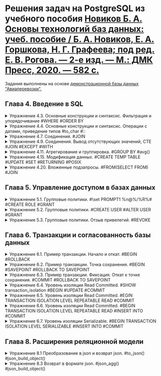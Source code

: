 # Решения задач на PostgreSQL из учебного пособия [Новиков Б. А. Основы технологий баз данных: учеб. пособие / Б. А. Новиков, Е. А. Горшкова, Н. Г. Графеева; под ред. Е. В. Рогова. — 2-е изд. — М.: ДМК Пресс, 2020. — 582 с.](https://postgrespro.ru/education/books/dbtech)  

Задания выполнены на основе [демонстрационной базы данных "Авиаперевозки".](https://postgrespro.ru/education/demodb)

## Глава 4. Введение в SQL
<details>
<summary>Упражнение 4.3. Основные конструкции и синтаксис. Фильтрация и упорядочивание #WHERE #ORDER BY </summary>
Найдите все самолеты c максимальной дальностью полета:
1) либо больше 10 000 км, либо меньше 4 000 км;
2) больше 6 000 км, а название не заканчивается на «100».
Обратите внимание на порядок следования предложений WHERE и FROM.

  **Решение 4.3:**

```SQL
SELECT * 
	FROM aircrafts
	WHERE range > 4000 AND range < 10000
	ORDER BY range;

aircraft_code|model          |range|
-------------+---------------+-----+
733          |Boeing 737-300 | 4200|
321          |Airbus A321-200| 5600|
320          |Airbus A320-200| 5700|
319          |Airbus A319-100| 6700|
763          |Boeing 767-300 | 7900|

5 row(s) fetched.

> SELECT * 
	FROM aircrafts
	WHERE range > 6000 AND model !~ '100$' 
	ORDER BY range;

aircraft_code|model         |range|
-------------+--------------+-----+
763          |Boeing 767-300| 7900|
773          |Boeing 777-300|11100|

2 row(s) fetched.
```

</details>
<details>
<summary>Упражнение 4.4. Основные конструкции и синтаксис. Операции с датами, приведение типов #to_char #::</summary>
Определите номера и время отправления всех рейсов, прибывших в аэропорт назначения не вовремя.
  
  **Решение 4.4:**

```SQL
-- Рейс прибыл в аэропорт, если у него есть фактическое время прибытия.
-- Рейс пришел не вовремя, если разница между фактическим и временем
-- по расписанию не равна нулю. Дополнительно вычислим время задержки рейса.

SELECT flight_no , actual_departure , actual_arrival , actual_arrival - scheduled_arrival AS delay  
	FROM flights
	WHERE actual_arrival IS NOT NULL 
AND actual_arrival - scheduled_arrival <> '00:00:00'
	ORDER BY delay DESC
	LIMIT 5;

flight_no|actual_departure             |actual_arrival               |delay   |
---------+-----------------------------+-----------------------------+--------+
PG0073   |2015-11-02 16:53:00.000 +0400|2015-11-02 21:52:00.000 +0400|05:07:00|
PG0040   |2015-12-15 18:29:00.000 +0400|2015-12-15 18:54:00.000 +0400|04:44:00|
PG0533   |2015-12-22 19:37:00.000 +0400|2015-12-22 22:59:00.000 +0400|04:44:00|
PG0132   |2016-07-20 17:06:00.000 +0400|2016-07-20 18:36:00.000 +0400|04:41:00|
PG0531   |2016-07-15 13:56:00.000 +0400|2016-07-15 16:26:00.000 +0400|04:41:00|
5 row(s) fetched.

> -- Другой вариант запроса. Тип time приводится к целочисленному.
-- В шаблон включен день месяца, если рейс задерживается больше суток.
SELECT flight_no , actual_departure , actual_arrival , actual_arrival - scheduled_arrival AS delay  
	FROM flights
	WHERE actual_arrival IS NOT NULL
AND to_char(actual_arrival, 'DDHH24MI')::int - to_char(scheduled_arrival, 'DDHH24MI')::int <> 0
	ORDER BY delay DESC
	LIMIT 5;


flight_no|actual_departure             |actual_arrival               |delay   |
---------+-----------------------------+-----------------------------+--------+
PG0073   |2015-11-02 16:53:00.000 +0400|2015-11-02 21:52:00.000 +0400|05:07:00|
PG0040   |2015-12-15 18:29:00.000 +0400|2015-12-15 18:54:00.000 +0400|04:44:00|
PG0533   |2015-12-22 19:37:00.000 +0400|2015-12-22 22:59:00.000 +0400|04:44:00|
PG0132   |2016-07-20 17:06:00.000 +0400|2016-07-20 18:36:00.000 +0400|04:41:00|
PG0531   |2016-07-15 13:56:00.000 +0400|2016-07-15 16:26:00.000 +0400|04:41:00|

5 row(s) fetched.
```

</details>
<details>
<summary>Упражнение 4.7. Соединения. #JOIN</summary>
Напечатанный посадочный талон должен содержать фамилию и имя пассажира, коды аэропортов вылета и прилета, дату и время вылета и прилета по расписанию, номер места в салоне самолета. Напишите запрос, выводящий всю необходимую информацию для полученных посадочных талонов на рейсы, которые еще не вылетели.

**Решение 4.7:**

```SQL
SELECT 
t.passenger_name ,
f.departure_airport ,
f.arrival_airport ,
f.scheduled_departure ,
f.scheduled_arrival ,
bp.seat_no 
FROM ticket_flights AS tf
	LEFT JOIN tickets AS t ON tf.ticket_no = t.ticket_no -- ФИО пассажира
INNER JOIN boarding_passes AS bp ON tf.ticket_no = bp.ticket_no AND tf.flight_id = bp.flight_id -- Номер места в салоне самолета после регистрации
LEFT JOIN flights AS f ON tf.flight_id = f.flight_id -- Коды аэропортов, дата и время вылета и прилета по расписанию
WHERE EXISTS (SELECT f.actual_departure FROM flights WHERE f.actual_departure IS NULL) -- Исключаем вылетевшие рейсы
LIMIT 5;

passenger_name   |departure_airport|arrival_airport|scheduled_departure          |scheduled_arrival            |seat_no|
-----------------+-----------------+---------------+-----------------------------+-----------------------------+-------+
ALEKSANDR VASILEV|PEE              |VKO            |2016-10-13 18:55:00.000 +0400|2016-10-13 20:20:00.000 +0400|35E    |
VERA IVANOVA     |AER              |SVO            |2016-10-13 18:15:00.000 +0400|2016-10-13 20:00:00.000 +0400|35E    |
EMILIYA BORISOVA |PEE              |VKO            |2016-10-13 18:55:00.000 +0400|2016-10-13 20:20:00.000 +0400|35F    |
LYUDMILA ROMANOVA|AER              |SVO            |2016-10-13 18:15:00.000 +0400|2016-10-13 20:00:00.000 +0400|35F    |
PETR TIKHONOV    |PEE              |VKO            |2016-10-13 18:55:00.000 +0400|2016-10-13 20:20:00.000 +0400|35G    |

5 row(s) fetched.
```

</details>
<details>
<summary>Упражнение 4.9. Соединения. Вывод отсутствующих значений, CTE #JOIN #EXCEPT #WITH</summary>
Выведите номера мест, оставшихся свободными в рейсах из Анапы (AAQ) в Шереметьево (SVO), вместе с номером рейса и его датой.

**Решение 4.9:**

```SQL
WITH sales AS 
(
	SELECT -- Рейсы, на которые проданы билеты
	DISTINCT tf.flight_id ,
	f.departure_airport ,
	f.arrival_airport , 
	f.scheduled_departure ,
	f.scheduled_arrival ,
	f.flight_no ,
	f.aircraft_code 
	FROM ticket_flights AS tf -- Билет
		JOIN boarding_passes AS bp ON tf.ticket_no = bp.ticket_no AND tf.flight_id = bp.flight_id -- Номер места
		JOIN flights AS f ON tf.flight_id = f.flight_id -- Код рейса, код самолета, код аэропорта, дата рейса
		WHERE f.departure_airport = 'AAQ' AND f.arrival_airport = 'SVO' -- Рейс из Анапы (AAQ) в Шереметьево (SVO)
)
SELECT -- Номера всех мест на рейсах в соответствии в компановкой салона самолета
sales.departure_airport ,
sales.arrival_airport , 
sales.scheduled_departure ,
sales.scheduled_arrival ,
sales.flight_no ,
s.seat_no AS not_soled_seat
FROM sales
	JOIN seats AS s ON sales.aircraft_code = s.aircraft_code 
		AND s.aircraft_code  IN (SELECT DISTINCT aircraft_code -- Код модели самолета
		FROM flights WHERE departure_airport = 'AAQ' AND arrival_airport = 'SVO')
EXCEPT 
SELECT -- Номера мест на рейсах, на которые проданы билеты
f.departure_airport ,
f.arrival_airport , 
f.scheduled_departure ,
f.scheduled_arrival ,
f.flight_no ,
bp.seat_no
	FROM ticket_flights AS tf -- Билет
		JOIN boarding_passes AS bp ON tf.ticket_no = bp.ticket_no AND tf.flight_id = bp.flight_id -- Номер места
		JOIN flights AS f ON tf.flight_id = f.flight_id -- Код рейса, код самолета, код аэропорта, дата рейса
		WHERE f.departure_airport = 'AAQ' AND f.arrival_airport = 'SVO' -- Рейс из Анапы (AAQ) в Шереметьево (SVO)
	ORDER BY scheduled_departure , not_soled_seat
LIMIT 5;

departure_airport|arrival_airport|scheduled_departure          |scheduled_arrival            |flight_no|not_soled_seat|
-----------------+---------------+-----------------------------+-----------------------------+---------+--------------+
AAQ              |SVO            |2015-10-14 13:05:00.000 +0400|2015-10-14 14:45:00.000 +0400|PG0252   |10C           |
AAQ              |SVO            |2015-10-14 13:05:00.000 +0400|2015-10-14 14:45:00.000 +0400|PG0252   |10D           |
AAQ              |SVO            |2015-10-14 13:05:00.000 +0400|2015-10-14 14:45:00.000 +0400|PG0252   |11A           |
AAQ              |SVO            |2015-10-14 13:05:00.000 +0400|2015-10-14 14:45:00.000 +0400|PG0252   |11B           |
AAQ              |SVO            |2015-10-14 13:05:00.000 +0400|2015-10-14 14:45:00.000 +0400|PG0252   |11D           |

5 row(s) fetched.
```

</details>
<details>
<summary>Упражнение 4.11. Агрегирование и группировка. #GROUP BY #avg()</summary>
Напишите запрос, возвращающий среднюю стоимость авиабилета в каждом из классов перевозки. Модифицируйте его таким образом, чтобы было видно, какому классу какое значение соответствует.

**Решение 4.11:**

```SQL
SELECT fare_conditions, avg(amount) AS avg_ticket_cost
  FROM ticket_flights
  GROUP BY fare_conditions;

fare_conditions|avg_ticket_cost   |
---------------+------------------+
Business       |51557.399820393274|
Comfort        |32724.546136534134|
Economy        |16031.309072998395|

3 row(s) fetched.
```

</details>
<details>
<summary>Упражнение 4.15. Модификация данных. #CREATE TEMP TABLE #UPDATE #SET #RETURNING #POSIX</summary>
В результате еще одной модернизации в самолетах «Аэробус A319» (код 319) ряды кресел с шестого по восьмой были переведены в разряд бизнес-класса. Измените таблицу одним запросом и получите измененные данные с помощью предложения RETURNING.

**Решение 4.15:**

```SQL
CREATE TEMP TABLE seats_tmp AS  
  SELECT * FROM seats
  WHERE aircraft_code = '319';

116 row(s) modified.


UPDATE seats_tmp
	SET fare_conditions = 'Business'
  	WHERE seat_no ~ '^(6|7|8)'
	RETURNING seat_no , fare_conditions;

seat_no|fare_conditions|
-------+---------------+
6A     |Business       |
6B     |Business       |
6C     |Business       |
6D     |Business       |
6E     |Business       |
6F     |Business       |
7A     |Business       |
7B     |Business       |
7C     |Business       |
7D     |Business       |
7E     |Business       |
7F     |Business       |
8A     |Business       |
8B     |Business       |
8C     |Business       |
8D     |Business       |
8F     |Business       |
8E     |Business       |

18 row(s) fetched.
```

</details>
<details>
<summary>Упражнение 4.20. Вложенные подзапросы. #FROM(SELECT FROM) #JOIN</summary>
Найдите модели самолетов «дальнего следования», максимальная продолжительность рейсов которых составила более 6 часов.

**Решение 4.20:**

```SQL
SELECT ac.aircraft_code , a.model
FROM (SELECT DISTINCT aircraft_code FROM flights
	WHERE scheduled_arrival > scheduled_departure + '6 hours' -- Рейс летит более 6 часов по расписанию 
	AND actual_arrival IS NOT NULL) AS ac -- Рейс уже приземлился 
JOIN aircrafts AS a ON ac.aircraft_code = a.aircraft_code;

aircraft_code|model          |
-------------+---------------+
763          |Boeing 767-300 |
319          |Airbus A319-100|

2 row(s) fetched.
```

</details>

## Глава 5. Управление доступом в базах данных
<details>
<summary>Упражнение 5.1. Групповые политики. #\set PROMPT1 %n@%/%R%# #CREATE ROLE #GRANT</summary>
Создайте роль для доступа на чтение к демонстрационной базе данных без права создания сеансов работы с сервером БД.

  **Решение 5.1:**

```SQL
demo=# \set PROMPT1 %n@%/%R%#
postgres@demo=#CREATE ROLE db_reader;
CREATE ROLE

postgres@demo=#GRANT SELECT ON ALL TABLES IN SCHEMA bookings TO db_reader;
GRANT

--Проверяем есть ли доступ на примере одной из таблиц БД.
postgres@demo=#\dp aircrafts

                                    Access privileges
  Schema  |   Name    | Type  |     Access privileges     | Column privileges | Policies
----------+-----------+-------+---------------------------+-------------------+----------
 bookings | aircrafts | table | postgres=arwdDxt/postgres+|                   |
          |           |       | db_reader=r/postgres      |                   |
(1 row)

-- У таблицы есть права на чтение (r)для роли db_reader, предоставленные суперпользователем (db_reader=r/postgres).
-- Проверяем есть ли у роли права на подключение к БД.

postgres@demo=#\du db_reader
            List of roles
 Role name |  Attributes  | Member of
-----------+--------------+-----------
 db_reader | Cannot login | {}

--Права на подключение отсутствуют, поскольку при создании роли не был указан оператор LOGIN и по-умолчанию принимается NOLOGIN, не дающий право на подключение и данная роль с этим оператором не может быть начальным авторизованным именем при подключении клиента.
```

</details>
<details>
<summary>Упражнение 5.2. Групповые политики. #CREATE USER #ALTER USER #GRANT</summary>
Создайте пользователя сервера БД и предоставьте ему привилегию использования роли, созданной в предыдущем упражнении.  
Проверьте, что этот пользователь может выполнять любые запросы на выборку из таблиц демонстрационной базы данных, но не может их обновлять.

  **Решение 5.2:**

```SQL
postgres@demo=#CREATE USER db_user;
CREATE ROLE

postgres@demo=#ALTER USER db_user WITH PASSWORD 'userpass';
ALTER ROLE

postgres@demo=#\du db_user
           List of roles
 Role name | Attributes | Member of
-----------+------------+-----------
 db_user   |            | {}

postgres@demo=# GRANT CONNECT ON DATABASE demo TO db_user;
GRANT

postgres@demo=#GRANT USAGE ON SCHEMA bookings TO db_user;
GRANT

postgres=# GRANT db_reader TO db_user;
GRANT ROLE

db_user@demo=>\du db_user
            List of roles
 Role name | Attributes |  Member of
-----------+------------+-------------
 db_user   |            | {db_reader}

postgres@demo=#\c demo db_user
Password for user db_user:
SSL connection (protocol: TLSv1.3, cipher: TLS_AES_256_GCM_SHA384, bits: 256, compression: off)
You are now connected to database "demo" as user "db_user".

db_user@demo=>SELECT * FROM bookings.aircrafts;

 aircraft_code |        model        | range
---------------+---------------------+-------
 773           | Boeing 777-300      | 11100
 763           | Boeing 767-300      |  7900
 SU9           | Sukhoi SuperJet-100 |  3000
 320           | Airbus A320-200     |  5700
 321           | Airbus A321-200     |  5600
 319           | Airbus A319-100     |  6700
 733           | Boeing 737-300      |  4200
 CN1           | Cessna 208 Caravan  |  1200
 CR2           | Bombardier CRJ-200  |  2700
(9 rows)

db_user@demo=>UPDATE bookings.aircrafts SET range = 11000 WHERE range = 11100;
ERROR:  permission denied for table aircrafts
db_user@demo=>
```

</details>
<details>
<summary>Упражнение 5.3. Групповые политики. Отзыв привелегий. #REVOKE</summary>
Заберите у пользователя привилегию, выданную в предыдущем упражнении. 
Убедитесь, что этот пользователь не сможет выбирать данные из таблиц демобазы.

  **Решение 5.3:**

```SQL
postgres@demo=#REVOKE db_reader FROM db_user;
REVOKE ROLE
postgres@demo=#\du db_user
           List of roles
 Role name | Attributes | Member of
-----------+------------+-----------
 db_user   |            | {}

postgres@demo=#\c demo db_user
Password for user db_user:
SSL connection (protocol: TLSv1.3, cipher: TLS_AES_256_GCM_SHA384, bits: 256, compression: off)
You are now connected to database "demo" as user "db_user".

db_user@demo=>SELECT * FROM bookings.aircrafts;
ERROR:  permission denied for table aircrafts
db_user@demo=>
```

</details>

## Глава 6. Транзакции и согласованность базы данных
<details>
<summary>Упражнение 6.1. Пример транзакции. Начало и откат. #BEGIN #ROLLBACK</summary>
Начните транзакцию (командой BEGIN) и создайте новое бронирование в таблице bookings сегодняшней датой. Добавьте два электронных билета в таблицу tickets, связанных с созданным бронированием. Представьте, что пользователь не подтвердил бронирование и все введенные данные необходимо отменить. Выполните отмену транзакции и проверьте, что никакой добавленной вами информации действительно не осталось.

  **Решение 6.1:**

```SQL
demo=# BEGIN;
BEGIN
demo=*# INSERT INTO bookings (book_ref, book_date, total_amount)
VALUES ('999999', CURRENT_TIMESTAMP, 12000);
INSERT 0 1
demo=*# SELECT * FROM bookings
WHERE book_ref = '999999';
 book_ref |           book_date           | total_amount
----------+-------------------------------+--------------
 999999   | 2023-11-20 20:02:40.202792+04 |     12000.00
(1 row)

demo=*# INSERT INTO tickets (ticket_no, book_ref, passenger_id, passenger_name, contact_data)
VALUES (000999999998, '999999', '1111 111111', 'IVAN IVANOV', '{"phone": "+79999999999"}'::jsonb),
(000999999999, '999999', '2222 222222', 'PETR IVANOV', '{"phone": "+79999999999"}'::jsonb);
INSERT 0 2
demo=*# SELECT * FROM tickets
WHERE book_ref = '999999';
   ticket_no   | book_ref | passenger_id | passenger_name |       contact_data
---------------+----------+--------------+----------------+---------------------------
 999999998     | 999999   | 1111 111111  | IVAN IVANOV    | {"phone": "+79999999999"}
 999999999     | 999999   | 2222 222222  | PETR IVANOV    | {"phone": "+79999999999"}
(2 rows)

demo=*# ROLLBACK;
ROLLBACK
demo=# SELECT * FROM bookings
WHERE book_ref = '999999';
 book_ref | book_date | total_amount
----------+-----------+--------------
(0 rows)

demo=# SELECT * FROM tickets
WHERE book_ref = '999999';
 ticket_no | book_ref | passenger_id | passenger_name | contact_data
-----------+----------+--------------+----------------+--------------
(0 rows)

demo=#
```

</details>
<details>
<summary>Упражнение 6.2. Пример транзакции. Точка сохранения. #BEGIN #SAVEPOINT #ROLLBACK TO SAVEPOINT</summary>
Теперь представьте сценарий, в котором нужно отменить не все данные, а только последний из добавленных электронных билетов. Для этого повторите все действия из предыдущего упражнения, но перед добавлением каждого билета создавайте точку сохранения (с одним и тем же именем). После ввода второго билета выполните откат к точке сохранения. Проверьте, что бронирование и первый билет остались.

  **Решение 6.2:**

```SQL
demo=# BEGIN;
BEGIN

demo=*# INSERT INTO bookings (book_ref, book_date, total_amount)
VALUES ('999999', CURRENT_TIMESTAMP, 12000);
INSERT 0 1

demo=*# SAVEPOINT my_svp;
SAVEPOINT
demo=*# INSERT INTO tickets (ticket_no, book_ref, passenger_id, passenger_name, contact_data)
VALUES (000999999998, '999999', '1111 111111', 'IVAN IVANOV', '{"phone": "+79999999999"}'::jsonb);
INSERT 0 1

demo=*# SAVEPOINT my_svp;
SAVEPOINT

demo=*# INSERT INTO tickets (ticket_no, book_ref, passenger_id, passenger_name, contact_data)
VALUES (000999999999, '999999', '2222 222222', 'PETR IVANOV', '{"phone": "+79999999999"}'::jsonb);
INSERT 0 1

demo=*# ROLLBACK TO SAVEPOINT my_svp;
ROLLBACK

demo=*# SELECT * FROM bookings -- Проверка, что бронирование осталось
WHERE book_ref = '999999';

 book_ref |           book_date           | total_amount
----------+-------------------------------+--------------
 999999   | 2023-11-21 14:15:36.686815+04 |     12000.00
(1 row)

demo=*# SELECT * FROM tickets -- Проверка, что первый билет 000999999998 остался
WHERE book_ref = '999999';

   ticket_no   | book_ref | passenger_id | passenger_name |       contact_data
---------------+----------+--------------+----------------+---------------------------
 999999998     | 999999   | 1111 111111  | IVAN IVANOV    | {"phone": "+79999999999"}
(1 row)
```

</details>
<details>
<summary>Упражнение 6.3. Пример транзакции. Фиксация. Откат к точке сохранения. #COMMIT #ROLLBACK TO SAVEPOINT</summary>
В рамках той же транзакции добавьте еще один электронный билет и зафиксируйте транзакцию. 
Обратите внимание на то, что после этой операции отменить внесенные транзакцией изменения будет уже невозможно.

  **Решение 6.3:**

```SQL
demo=*# INSERT INTO tickets (ticket_no, book_ref, passenger_id, passenger_name, contact_data)
VALUES (000999999999, '999999', '2222 222222', 'PETR IVANOV', '{"phone": "+79999999999"}'::jsonb);
INSERT 0 1

demo=*# COMMIT;
COMMIT

demo=# SELECT * FROM bookings -- Проверка, что бронирование осталось
WHERE book_ref = '999999';

 book_ref |           book_date           | total_amount
----------+-------------------------------+--------------
 999999   | 2023-11-21 14:15:36.686815+04 |     12000.00
(1 row)

demo=# SELECT * FROM tickets -- Проверка, что билеты вставились
WHERE book_ref = '999999';

   ticket_no   | book_ref | passenger_id | passenger_name |       contact_data
---------------+----------+--------------+----------------+---------------------------
 999999998     | 999999   | 1111 111111  | IVAN IVANOV    | {"phone": "+79999999999"}
 999999999     | 999999   | 2222 222222  | PETR IVANOV    | {"phone": "+79999999999"}
(2 rows)

demo=# ROLLBACK TO SAVEPOINT my_svp; -- Пробуем откатиться к первой точке сохранения после завершения транзакции
ERROR:  ROLLBACK TO SAVEPOINT can only be used in transaction blocks
demo=# -- Точки сохранения существуют только в рамках открытой транзакции и удаляются после ее завершения.
```

</details>
<details>
<summary>Упражнение 6.4. Уровень изоляции Read Committed. #SHOW transaction_isolation #BEGIN #UPDATE #COMMIT</summary>
Перед началом выполнения задания проверьте, что в таблице bookings нет бронирований на сумму total_amount 1 000 рублей. 
1. В первом сеансе начните транзакцию (командой BEGIN). Выполните обновление таблицы bookings: увеличьте total_amount в два раза в тех строках, где сумма равна 1 000 рублей. 
2. Во втором сеансе (откройте новое окно psql) вставьте в таблицу bookings новое бронирование на 1 000 рублей и зафиксируйте транзакцию. 
3. В первом сеансе повторите обновление таблицы bookings и зафиксируйте транзакцию. Осталась ли сумма добавленного бронирования равной 1 000 рублей? Почему это не так?

  **Решение 6.4:**

```SQL
demo=# SELECT * FROM bookings
WHERE total_amount = 1000;

 book_ref | book_date | total_amount
----------+-----------+--------------
(0 rows)

demo=# SHOW transaction_isolation;

 transaction_isolation
-----------------------
 read committed
(1 row)

demo=# BEGIN; -- Начало первой транзакции
BEGIN

demo=*# UPDATE bookings
SET total_amount = total_amount * 2
WHERE total_amount = 1000;
UPDATE 0

demo=# BEGIN; -- Начало второй транзакции
BEGIN

demo=*# INSERT INTO bookings (book_ref, book_date, total_amount)
VALUES ('999999', CURRENT_TIMESTAMP, 1000);
INSERT 0 1

demo=*# COMMIT; -- Фиксация второй транзакции
COMMIT

demo=*# UPDATE bookings -- Обновление таблицы в первой транзакции
SET total_amount = total_amount * 2
WHERE total_amount = 1000;
UPDATE 1

demo=*# COMMIT; -- Фиксация первой транзакции
COMMIT

demo=# SELECT * FROM bookings -- Проверка суммы бронирования
WHERE book_ref = '999999';

 book_ref |           book_date           | total_amount
----------+-------------------------------+--------------
 999999   | 2023-11-21 16:32:02.423827+04 |      2000.00
(1 row)

demo=# -- По умолчанию PostgreSQL использует уровень изоляции Read Committed. 
demo=# -- Этот уровень изоляции гарантируется отсутствие потерянных обновлений.
demo=# -- После фиксации второй транзакции со вставкой бронирования на 1000 рублей
demo=# -- эта вставка не была потеряна и была учтена в незакрытой первой транзакции.
```

</details>
<details>
<summary>Упражнение 6.5. Уровень изоляции Read Committed. #EGIN TRANSACTION ISOLATION LEVEL REPEATABLE READ #COMMIT</summary>
Повторите предыдущее упражнение, но начните транзакцию в первом сеансе с уровнем изоляции транзакций Repeatable Read. Объясните различие полученных результатов.

  **Решение 6.5:**

```SQL
demo=#  DELETE FROM bookings WHERE book_ref = '999999';
DELETE 1

demo=# BEGIN TRANSACTION ISOLATION LEVEL REPEATABLE READ; -- Начало первой транзакции
BEGIN

demo=*# UPDATE bookings
SET total_amount = total_amount * 2
WHERE total_amount = 1000;
UPDATE 0
demo=*#

demo=# BEGIN TRANSACTION ISOLATION LEVEL REPEATABLE READ; -- Начало второй транзакции
BEGIN

demo=*# INSERT INTO bookings (book_ref, book_date, total_amount)
VALUES ('999999', CURRENT_TIMESTAMP, 1000);
INSERT 0 1

demo=*# COMMIT; -- Фиксация второй транзакции
COMMIT

demo=*# SELECT * FROM bookings -- Проверка суммы бронирования в первой транзакции
WHERE book_ref = '999999';

 book_ref | book_date | total_amount
----------+-----------+--------------
(0 rows)

demo=*# UPDATE bookings -- Обновление таблицы в первой транзакции
SET total_amount = total_amount * 2
WHERE total_amount = 1000;
UPDATE 0

demo=*# COMMIT; -- Фиксация первой транзакции
COMMIT

demo=# SELECT * FROM bookings -- Проверка суммы бронирования
WHERE book_ref = '999999';

 book_ref |           book_date           | total_amount
----------+-------------------------------+--------------
 999999   | 2023-11-21 18:16:02.969452+04 |      1000.00
(1 row)

demo=# -- Транзакции уровня Repeatable Read создают снимок данных однократно в начале транзакции перед запросами.
demo=# -- В данном случае первая транзакция не смогла обновить строки после их изменения в результате второй транзакции.
demo=# -- Но после завершения транзакций и разблокировки строк первая транзакция увидела изменения во второй.
```

</details>
<details>
<summary>Упражнение 6.6. Уровень изоляции Read Committed. #BEGIN TRANSACTION ISOLATION LEVEL REPEATABLE READ #INSERT INTO #COMMIT</summary>
Выполните указанные действия в двух сеансах: 
1. В первом сеансе начните новую транзакцию с уровнем изоляции Repeatable Read. Вычислите количество бронирований с суммой 20 000 рублей. 
2. Во втором сеансе начните новую транзакцию с уровнем изоляции Repeatable Read. Вычислите количество бронирований с суммой 30 000 рублей. 
3. В первом сеансе добавьте новое бронирование на 30 000 рублей и снова вычислите количество бронирований с суммой 20 000 рублей. 
4. Во втором сеансе добавьте новое бронирование на 20 000 рублей и снова вычислите количество бронирований с суммой 30 000 рублей. 
5. Зафиксируйте транзакции в обоих сеансах. 
Соответствует ли результат ожиданиями? Можно ли сериализовать эти транзакции (иными словами, можно ли представить такой порядок последовательного выполнения этих транзакций, при котором результат совпадет с тем, что получился при параллельном выполнении)?

  **Решение 6.6:**

```SQL
demo=#  BEGIN TRANSACTION ISOLATION LEVEL REPEATABLE READ; -- Начало первой транзакции
BEGIN
demo=*# SELECT count(*) FROM bookings
WHERE total_amount = 20000;
 count
-------
  2235
(1 row)

demo=*#
demo=# BEGIN TRANSACTION ISOLATION LEVEL REPEATABLE READ; -- Начало второй транзакции
BEGIN
demo=*# SELECT count(*) FROM bookings
WHERE total_amount = 30000;
 count
-------
  2894
(1 row)

demo=*# INSERT INTO bookings (book_ref, book_date, total_amount) -- В первой транзакции
VALUES ('999998', CURRENT_TIMESTAMP, 30000);
INSERT 0 1
demo=*# SELECT count(*) FROM bookings
WHERE total_amount = 20000;
 count
-------
  2235
(1 row)

demo=*# SELECT total_amount, count(total_amount) FROM bookings
WHERE total_amount = 20000 OR total_amount = 30000
GROUP BY total_amount;
 total_amount | count
--------------+-------
     20000.00 |  2235
     30000.00 |  2895
(2 rows)

demo=*# INSERT INTO bookings (book_ref, book_date, total_amount) -- Во второй транзакции
VALUES ('999999', CURRENT_TIMESTAMP, 20000);
INSERT 0 1
demo=*# SELECT count(*) FROM bookings
WHERE total_amount = 30000;
 count
-------
  2894
(1 row)

demo=*# SELECT total_amount, count(total_amount) FROM bookings
WHERE total_amount = 20000 OR total_amount = 30000
GROUP BY total_amount;
 total_amount | count
--------------+-------
     20000.00 |  2236
     30000.00 |  2894

demo=*# COMMIT; -- Первой транзакции
COMMIT

demo=# SELECT total_amount, count(total_amount) FROM bookings
WHERE total_amount = 20000 OR total_amount = 30000
GROUP BY total_amount;
 total_amount | count
--------------+-------
     20000.00 |  2235
     30000.00 |  2895
(2 rows)

demo=*#demo=*# COMMIT; -- Второй транзакции
COMMIT

demo=# SELECT total_amount, count(total_amount) FROM bookings
WHERE total_amount = 20000 OR total_amount = 30000
GROUP BY total_amount;
 total_amount | count
--------------+-------
     20000.00 |  2236
     30000.00 |  2895
(2 rows)

demo=# -- Т.к. снимок данных делается на начало транзакций, то не смотря на вставку demo=# -- данных и сообщение об успешной вставке,
demo=# -- незакрытые транзакции видят данные внутри себя без изменений,
demo=# -- При любом порядке последовательного выполнения транзакций 
demo=# -- одна из них будет читать измененные несогласованные строки другой транзакции.
demo=# -- Сериализовать транзакции не удастся.
```

</details>
<details>
<summary>Упражнение 6.7. Уровень изоляции Serializable. #BEGIN TRANSACTION ISOLATION LEVEL SERIALIZABLE #INSERT INTO #COMMIT</summary>
Повторите предыдущее упражнение, но транзакции в обоих сеансах начните с уровнем изоляции Serializable. Если вы правильно ответили на его последний вопрос, вы поймете, почему теперь эти действия приводят к ошибке. Если же результат этого упражнения стал для вас неожиданностью, четко сформулируйте различие уровней Repeatable Read и Serializable.

  **Решение 6.7:**

```SQL
demo=# BEGIN TRANSACTION ISOLATION LEVEL SERIALIZABLE;-- Начало первой транзакции
BEGIN
demo=*# SELECT count(*) FROM bookings
WHERE total_amount = 20000;
 count
-------
  2235
(1 row)

demo=*#
demo=# BEGIN TRANSACTION ISOLATION LEVEL SERIALIZABLE;-- Начало второй транзакции
BEGIN
demo=*# SELECT count(*) FROM bookings
WHERE total_amount = 30000;
 count
-------
  2894
(1 row)

demo=*# INSERT INTO bookings (book_ref, book_date, total_amount) -- В первой транзакции
VALUES ('999998', CURRENT_TIMESTAMP, 30000);
INSERT 0 1
demo=*# SELECT count(*) FROM bookings
WHERE total_amount = 20000;
 count
-------
  2235
(1 row)

demo=*# INSERT INTO bookings (book_ref, book_date, total_amount) -- Во второй транзакции
VALUES ('999999', CURRENT_TIMESTAMP, 20000);
INSERT 0 1
demo=*# SELECT count(*) FROM bookings
WHERE total_amount = 30000;
 count
-------
  2894
(1 row)
demo=*# COMMIT; -- Первой транзакции
COMMIT
COMMIT; -- Второй транзакции
ERROR:  could not serialize access due to read/write dependencies among transactions
DETAIL:  Reason code: Canceled on identification as a pivot, during commit attempt.
HINT:  The transaction might succeed if retried.

demo=# SELECT total_amount, count(total_amount) FROM bookings
WHERE total_amount = 20000 OR total_amount = 30000
GROUP BY total_amount;
 total_amount | count
--------------+-------
     20000.00 |  2235
     30000.00 |  2895
(2 rows)

demo=# -- Сериализация не прошла. Вторая транзакция пытается прочитать строки, измененные в первой.
demo=# -- Зафиксированы изменения только первой транзакции, поскольку она зафиксировала их первой.
```

</details>

## Глава 8. Расширения реляционной модели
<details>
<summary>Упражнение 8.1 Преобразование в json и возврат json. #to_json() #json_build_object()</summary>
Напишите запрос, выдающий список самолетов из демонстрационной базы в формате JSON.

  **Решение 8.1:**

```SQL
-- В одной колонке преобразуем простое скалярное значение в json, в другой – возвратим json-объект из списка аргументов.
SELECT to_json (model) AS json_simple, json_build_object ('model' , model , 'range' , range)
	FROM aircrafts;

      json_simple      |                 json_build_object
-----------------------+---------------------------------------------------
 "Boeing 777-300"      | {"model" : "Boeing 777-300", "range" : 11100}
 "Boeing 767-300"      | {"model" : "Boeing 767-300", "range" : 7900}
 "Sukhoi SuperJet-100" | {"model" : "Sukhoi SuperJet-100", "range" : 3000}
 "Airbus A320-200"     | {"model" : "Airbus A320-200", "range" : 5700}
 "Airbus A321-200"     | {"model" : "Airbus A321-200", "range" : 5600}
 "Airbus A319-100"     | {"model" : "Airbus A319-100", "range" : 6700}
 "Boeing 737-300"      | {"model" : "Boeing 737-300", "range" : 4200}
 "Cessna 208 Caravan"  | {"model" : "Cessna 208 Caravan", "range" : 1200}
 "Bombardier CRJ-200"  | {"model" : "Bombardier CRJ-200", "range" : 2700}
(9 rows)
```

</details>
<details>
<summary>Упражнение 8.3 Возврат в формате json. #json_agg() #json_build_object()</summary>
Напишите запрос, выдающий заданное бронирование в формате JSON, включая все входящие в него билеты и перелеты для каждого из билетов.

  **Решение 8.3:**

```SQL
-- С помощью агрегатной функции собираем в один json-документ все билеты и перелеты одного конкретного бронирования

WITH booking AS (
	SELECT ticket_no, book_ref 
	FROM tickets
	WHERE book_ref = 'FCC5B7')
SELECT json_agg(
json_build_object(
'ticket_no' , tf.ticket_no ,
'book_ref' , b.book_ref , 
'flight_id' , tf.flight_id, 
'flight_no' , f.flight_no , 
'dep_airport' , f.departure_airport , 
'arrival_airport' , f.arrival_airport))
	FROM ticket_flights AS tf
	JOIN booking AS b ON tf.ticket_no = b.ticket_no
	JOIN flights AS f ON tf.flight_id = f.flight_id;

json_agg                                                                                                                       |
---------------------------------------------------------------------------------------------------------------------------------------------------------------------------------------------------------------------------------------------------------------+
[{"ticket_no" : "0005432000301", "book_ref" : "FCC5B7", "flight_id" : 187801, "flight_no" : "PG0242", "dep_airport" : "CSY", "arrival_airport" : "SVO"}, {"ticket_no" : "0005432000302", "book_ref" : "FCC5B7", "flight_id" : 187801, "flight_no" : "PG0242", "|

1 row(s) fetched.
```

</details>

